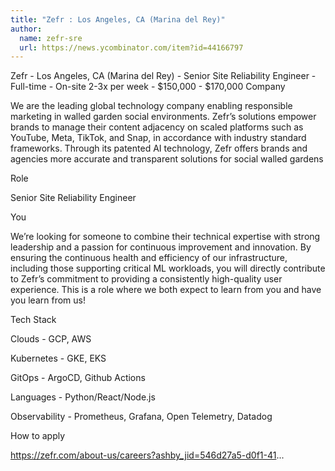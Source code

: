 ```yaml
---
title: "Zefr : Los Angeles, CA (Marina del Rey)"
author:
  name: zefr-sre
  url: https://news.ycombinator.com/item?id=44166797
---
```

Zefr - Los Angeles, CA (Marina del Rey) - Senior Site Reliability Engineer - Full-time - On-site 2-3x per week - $150,000 - $170,000
Company

We are the leading global technology company enabling responsible marketing in walled garden social environments. Zefr’s solutions empower brands to manage their content adjacency on scaled platforms such as YouTube, Meta, TikTok, and Snap, in accordance with industry standard frameworks. Through its patented AI technology, Zefr offers brands and agencies more accurate and transparent solutions for social walled gardens

Role

Senior Site Reliability Engineer

You

We’re looking for someone to combine their technical expertise with strong leadership and a passion for continuous improvement and innovation. By ensuring the continuous health and efficiency of our infrastructure, including those supporting critical ML workloads, you will directly contribute to Zefr’s commitment to providing a consistently high-quality user experience. This is a role where we both expect to learn from you and have you learn from us!

Tech Stack

Clouds - GCP, AWS

Kubernetes - GKE, EKS

GitOps - ArgoCD, Github Actions

Languages - Python&#x2F;React&#x2F;Node.js

Observability - Prometheus, Grafana, Open Telemetry, Datadog

How to apply

<a href="https:&#x2F;&#x2F;zefr.com&#x2F;about-us&#x2F;careers?ashby_jid=546d27a5-d0f1-41" rel="nofollow">https:&#x2F;&#x2F;zefr.com&#x2F;about-us&#x2F;careers?ashby_jid=546d27a5-d0f1-41</a>...
<JobApplication />
